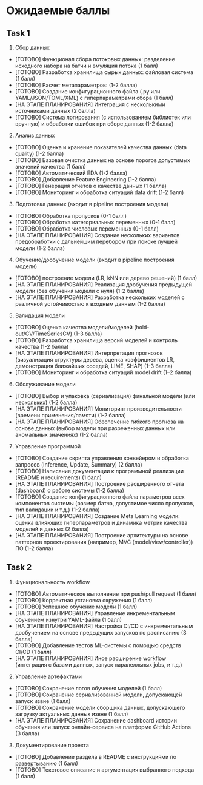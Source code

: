 # Ожидаемые баллы

## Task 1

1. Сбор данных
+ [ГОТОВО] Функционал сбора потоковых данных: разделение исходного набора на батчи и эмуляция потока (1 балл)
+ [ГОТОВО] Разработка хранилища сырых данных: файловая система (1 балл)
+ [ГОТОВО] Расчет метапараметров: (1-2 балла)
+ [ГОТОВО] Создание конфигурационного файла (.py или YAML/JSON/TOML/XML) с гиперпараметрами сбора (1 балл)
+ [НА ЭТАПЕ ПЛАНИРОВАНИЯ] Интеграция с несколькими источниками данных (2 балла)
+ [ГОТОВО] Система логирования (с использованием библиотек или вручную) и обработки ошибок при сборе данных (1-2 балла)

2. Анализ данных
+ [ГОТОВО] Оценка и хранение показателей качества данных (data quality) (1-2 балла)
+ [ГОТОВО] Базовая очистка данных на основе порогов допустимых значений качества (1 балл)
+ [ГОТОВО] Автоматический EDA (1-2 балла)
+ [ГОТОВО] Добавление Feature Engineering (1-2 балла)
+ [ГОТОВО] Генерация отчетов о качестве данных (1 балла)
+ [ГОТОВО] Мониторинг и обработка ситуаций data drift (1-2 балл)

3. Подготовка данных (входит в pipeline построения модели)
+ [ГОТОВО] Обработка пропусков (0-1 балл)
+ [ГОТОВО] Обработка категориальных переменных (0-1 балл)
+ [ГОТОВО] Обработка числовых переменных (0-1 балл)
+ [НА ЭТАПЕ ПЛАНИРОВАНИЯ] Создание нескольких вариантов предобработки с дальнейшим перебором при поиске лучшей модели (1-2 балла)

4. Обучение/дообучение модели (входит в pipeline построения модели)
+ [ГОТОВО] построение модели (LR, kNN или дерево решений) (1 балл)
+ [НА ЭТАПЕ ПЛАНИРОВАНИЯ] Реализация дообучения предыдущей модели (без обучения модели с нуля) (1-2 балла)
+ [НА ЭТАПЕ ПЛАНИРОВАНИЯ] Разработка нескольких моделей с различной устойчивостью к входным данным (1-2 балла)

5. Валидация модели
+ [ГОТОВО] Оценка качества модели/моделей (hold-out/CV/TimeSeriesCV) (1-3 балла)
+ [ГОТОВО] Разработка хранилища версий моделей и контроль качества (1-2 балла)
+ [НА ЭТАПЕ ПЛАНИРОВАНИЯ] Интерпретация прогнозов (визуализация структуры дерева, оценка коэффициентов LR, демонстрация ближайших соседей, LIME, SHAP) (1-3 балла)
+ [ГОТОВО] Мониторинг и обработка ситуаций model drift (1–2 балла)

6. Обслуживание модели
+ [ГОТОВО] Выбор и упаковка (сериализация) финальной модели (или нескольких) (1-2 балла)
+ [НА ЭТАПЕ ПЛАНИРОВАНИЯ] Мониторинг производительности (времени применения/памяти) (1-2 балла)
+ [НА ЭТАПЕ ПЛАНИРОВАНИЯ] Обеспечение гибкого прогноза на основе данных (выбор модели при разреженных данных или аномальных значениях) (1-2 балла)

7. Управление программой
+ [ГОТОВО] Создание скрипта управления конвейером и обработка запросов (Inference, Update, Summary) (2 балла)
+ [ГОТОВО] Написание документации к программной реализации (README и requirements) (1 балл)
+ [НА ЭТАПЕ ПЛАНИРОВАНИЯ] Построение расширенного отчета (dashboard) о работе системы (1-2 балла)
+ [ГОТОВО] Создание конфигурационного файла параметров всех компонентов системы (размер батча, допустимое число пропусков, тип валидации и т.д.) (1-2 балла)
+ [НА ЭТАПЕ ПЛАНИРОВАНИЯ] Создание Meta Learning модели: оценка влияющих гиперпараметров и динамика метрик качества моделей и данных (2 балла)
+ [НА ЭТАПЕ ПЛАНИРОВАНИЯ] Построение архитектуры на основе паттернов проектирования (например, MVC (model/view/controller)) ПО (1-2 балла)

## Task 2

1. Функциональность workflow
+ [ГОТОВО] Автоматическое выполнение при push/pull request (1 балл)
+ [ГОТОВО] Корректная установка окружения (1 балл)
+ [ГОТОВО] Успешное обучение модели (1 балл)
+ [НА ЭТАПЕ ПЛАНИРОВАНИЯ] Управление инкрементальным обучением изнутри YAML-файла (1 балл)
+ [НА ЭТАПЕ ПЛАНИРОВАНИЯ] Настройка CI/CD с инкрементальным дообучением на основе предыдущих запусков по расписанию (3 балла)
+ [ГОТОВО] Добавление тестов ML-системы с помощью средств CI/CD (1 балл)
+ [НА ЭТАПЕ ПЛАНИРОВАНИЯ] Иное расширение workflow (интеграция с базами данных, запуск паралелльных jobs, и т.д.)

2. Управление артефактами
+ [ГОТОВО] Сохранение логов обучения моделей (1 балл)
+ [ГОТОВО] Сохранение сериализованной модели, допускающей запуск извне (1 балл)
+ [ГОТОВО] Сохранение модели сборщика данных, допускающего загрузку актуальных данных извне (1 балл)
+ [НА ЭТАПЕ ПЛАНИРОВАНИЯ] Сохранение dashboard истории обучения или запуск онлайн-сервиса на платформе GitHub Actions (3 балла)

3. Документирование проекта
+ [ГОТОВО] Добавление раздела в README с инструкциями по развертыванию (1 балл)
+ [ГОТОВО] Текстовое описание и аргументация выбранного подхода (1 балл)
